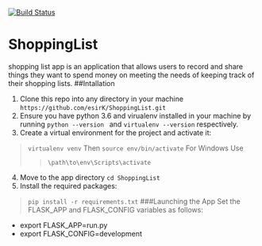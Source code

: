 [![Build Status](https://travis-ci.org/esirK/ShoppingList.svg?branch=develop)](https://travis-ci.org/esirK/ShoppingList)

# ShoppingList
shopping list app is an application that allows users
to record and share things they want to spend money on
meeting the needs of keeping track of their shopping lists.
##Intallation
1. Clone this repo into any directory in your machine `https://github.com/esirK/ShoppingList.git`
2. Ensure you have python 3.6 and virualenv installed in your machine by running `python --version
` and `virtualenv --version` respectively.
3. Create a virtual environment for the project and activate it:
> `virtualenv venv` Then
> `source env/bin/activate`
> For Windows Use
> > `\path\to\env\Scripts\activate`
4. Move to the app directory `cd ShoppingList`
5. Install the required packages: 
> `pip install -r requirements.txt`
###Launching the App
Set the FLASK_APP and FLASK_CONFIG variables as follows:
* export FLASK_APP=run.py
* export FLASK_CONFIG=development